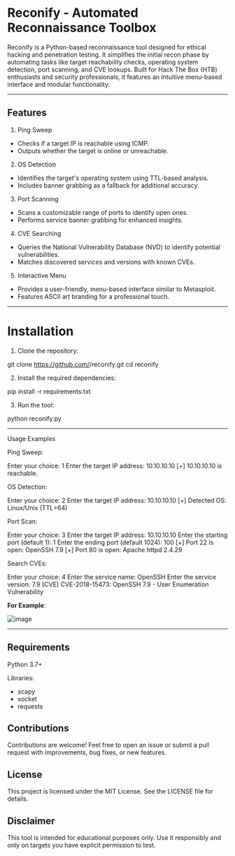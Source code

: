 # Reconify - Automated Reconnaissance Toolbox

Reconify is a Python-based reconnaissance tool designed for ethical hacking and penetration testing. It simplifies the initial recon phase by automating tasks like target reachability checks, operating system detection, port scanning, and CVE lookups. Built for Hack The Box (HTB) enthusiasts and security professionals, it features an intuitive menu-based interface and modular functionality.

---

## Features

1. Ping Sweep
- Checks if a target IP is reachable using ICMP.
- Outputs whether the target is online or unreachable.
  
2. OS Detection
- Identifies the target's operating system using TTL-based analysis.
- Includes banner grabbing as a fallback for additional accuracy.

3. Port Scanning
- Scans a customizable range of ports to identify open ones.
- Performs service banner grabbing for enhanced insights.

4. CVE Searching
- Queries the National Vulnerability Database (NVD) to identify potential vulnerabilities.
- Matches discovered services and versions with known CVEs.

5. Interactive Menu

- Provides a user-friendly, menu-based interface similar to Metasploit.
- Features ASCII art branding for a professional touch.

---

# Installation

1. Clone the repository:

git clone https://github.com/<your-username>/reconify.git
cd reconify

2. Install the required dependencies:

pip install -r requirements.txt

3. Run the tool:

python reconify.py

---

Usage Examples

Ping Sweep:

Enter your choice: 1
Enter the target IP address: 10.10.10.10
[+] 10.10.10.10 is reachable.

OS Detection:

Enter your choice: 2
Enter the target IP address: 10.10.10.10
[+] Detected OS: Linux/Unix (TTL=64)

Port Scan:

Enter your choice: 3
Enter the target IP address: 10.10.10.10
Enter the starting port (default 1): 1
Enter the ending port (default 1024): 100
[+] Port 22 is open: OpenSSH 7.9
[+] Port 80 is open: Apache httpd 2.4.29

Search CVEs:

Enter your choice: 4
Enter the service name: OpenSSH
Enter the service version: 7.9
[CVE] CVE-2018-15473: OpenSSH 7.9 - User Enumeration Vulnerability

**For Example**:

![image](https://github.com/user-attachments/assets/fbcbb955-4f8f-430d-9e5d-d0891aeb8ebd)

---

## Requirements

Python 3.7+

Libraries:

- scapy
- socket
- requests

## Contributions

Contributions are welcome! Feel free to open an issue or submit a pull request with improvements, bug fixes, or new features.

## License

This project is licensed under the MIT License. See the LICENSE file for details.

## Disclaimer

This tool is intended for educational purposes only. Use it responsibly and only on targets you have explicit permission to test.
